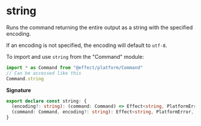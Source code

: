 # string

Runs the command returning the entire output as a string with the
specified encoding.

If an encoding is not specified, the encoding will default to `utf-8`.

To import and use `string` from the "Command" module:

```ts
import * as Command from "@effect/platform/Command"
// Can be accessed like this
Command.string
```

**Signature**

```ts
export declare const string: {
  (encoding?: string): (command: Command) => Effect<string, PlatformError, CommandExecutor>
  (command: Command, encoding?: string): Effect<string, PlatformError, CommandExecutor>
}
```
